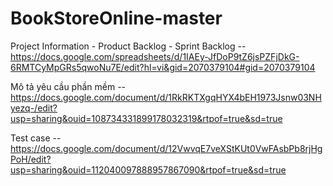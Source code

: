 # BookStoreOnline-master
Project Information - Product Backlog - Sprint Backlog -- https://docs.google.com/spreadsheets/d/1IAEy-JfDoP9tZ6jsPZFjDkG-6RMTCyMpGRs5qwoNu7E/edit?hl=vi&gid=2070379104#gid=2070379104

Mô tả yêu cầu phần mềm -- https://docs.google.com/document/d/1RkRKTXgqHYX4bEH1973Jsnw03NHyezq-/edit?usp=sharing&ouid=108734331899178032319&rtpof=true&sd=true

Test case -- https://docs.google.com/document/d/12VwvqE7veXStKUt0VwFAsbPb8rjHgPoH/edit?usp=sharing&ouid=112040097888957867090&rtpof=true&sd=true

